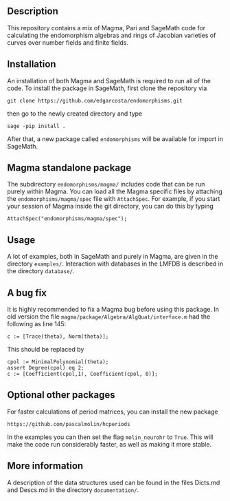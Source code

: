 Description
-----------

This repository contains a mix of Magma, Pari and SageMath code for calculating the endomorphism algebras and rings of Jacobian varieties of curves over number fields and finite fields.

Installation
------------

An installation of both Magma and SageMath is required to run all of the code. To install the package in SageMath, first clone the repository via
```
git clone https://github.com/edgarcosta/endomorphisms.git
```
then go to the newly created directory and type
```
sage -pip install .
```
After that, a new package called `endomorphisms` will be available for import in SageMath.

Magma standalone package
----------------------

The subdirectory `endomorphisms/magma/` includes code that can be run purely within Magma.
You can load all the Magma specific files by attaching the ``endomorphisms/magma/spec`` file with ``AttachSpec``.
For example, if you start your session of Magma inside the git directory, you can do this by typing
 ```
 AttachSpec("endomorphisms/magma/spec");
 ```

Usage
-----

A lot of examples, both in SageMath and purely in Magma, are given in the directory `examples/`. Interaction with databases in the LMFDB is described in the directory `database/`.

A bug fix
---------

It is highly recommended to fix a Magma bug before using this package. In old version the file `magma/package/Algebra/AlgQuat/interface.m` had the following as line 145:
```
c := [Trace(theta), Norm(theta)];
```
This should be replaced by
```
cpol := MinimalPolynomial(theta);  
assert Degree(cpol) eq 2;  
c := [Coefficient(cpol,1), Coefficient(cpol, 0)];
```

Optional other packages
-----------------------

For faster calculations of period matrices, you can install the new package
```
https://github.com/pascalmolin/hcperiods
```
In the examples you can then set the flag `molin_neurohr` to `True`. This will make the code run considerably faster, as well as making it more stable.

More information
----------------

A description of the data structures used can be found in the files Dicts.md and Descs.md in the directory `documentation/`.
